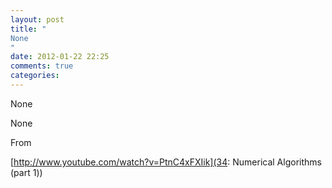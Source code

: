 ```yaml
---
layout: post
title: "
None
"
date: 2012-01-22 22:25
comments: true
categories: 
---
```


None


None


From 

[http://www.youtube.com/watch?v=PtnC4xFXIik](34: Numerical Algorithms (part 1))

